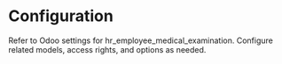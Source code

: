 # Configuration

Refer to Odoo settings for hr_employee_medical_examination. Configure related models, access rights, and options as needed.
